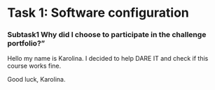 # Task 1: Software configuration
### Subtask1 Why did I choose to participate in the challenge portfolio?”
Hello my name is Karolina. I decided to help DARE IT and check if this course works fine. 

Good luck, Karolina.
